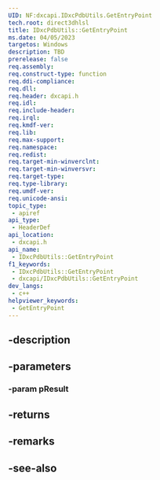 ```yaml
---
UID: NF:dxcapi.IDxcPdbUtils.GetEntryPoint
tech.root: direct3dhlsl
title: IDxcPdbUtils::GetEntryPoint
ms.date: 04/05/2023
targetos: Windows
description: TBD
prerelease: false
req.assembly: 
req.construct-type: function
req.ddi-compliance: 
req.dll: 
req.header: dxcapi.h
req.idl: 
req.include-header: 
req.irql: 
req.kmdf-ver: 
req.lib: 
req.max-support: 
req.namespace: 
req.redist: 
req.target-min-winverclnt: 
req.target-min-winversvr: 
req.target-type: 
req.type-library: 
req.umdf-ver: 
req.unicode-ansi: 
topic_type:
 - apiref
api_type:
 - HeaderDef
api_location:
 - dxcapi.h
api_name:
 - IDxcPdbUtils::GetEntryPoint
f1_keywords:
 - IDxcPdbUtils::GetEntryPoint
 - dxcapi/IDxcPdbUtils::GetEntryPoint
dev_langs:
 - c++
helpviewer_keywords:
 - GetEntryPoint
---
```


## -description

## -parameters

### -param pResult

## -returns

## -remarks

## -see-also

